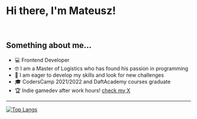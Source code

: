 # Hi there, I'm Mateusz!
<br/>

## Something about me...

- 💻 Frontend Developer
- 🤓 I am a Master of Logistics who has found his passion in programming
- 👀 I am eager to develop my skills and look for new challenges
- 🎓 CodersCamp 2021/2022 and DaftAcademy courses graduate
- 🏆 Indie gamedev after work hours! [check my X]([https://x.com/home](https://x.com/ArssinDev))

---


[![Top Langs](https://github-readme-stats.vercel.app/api/top-langs/?username=Arssin&langs_count=7)](https://github.com/anuraghazra/github-readme-stats)
